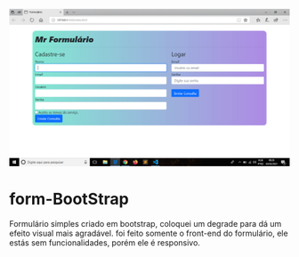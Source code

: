<p>
    <img src="./img/form-tela-pc.png">
</p>

# form-BootStrap

Formulário simples criado em bootstrap, coloquei um degrade para dá um efeito visual mais agradável.
foi feito somente o front-end do formulário, ele estás sem funcionalidades, porém ele é responsivo.
